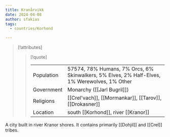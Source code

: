 ```yaml
---
title: Kranårvikk
date: 2024-04-08
author: sfakias
tags:
  - countries/Korhond

---
```

> [!attributes]
> 
> > [!quote]
> >
> > | | |
> > | --- | --- |
> > | Population | 57574, 78% Humans, 7% Orcs, 6% Skinwalkers, 5% Elves, 2% Half-Elves, 1% Werewolves, 1% Other |
> > | Government | Monarchy ([[Jarl Bugril]]) |
> > | Religions | [[Crel'vach]], [[Mormankar]], [[Tarov]], [[Drokasner]] |
> > | Location | south [[Korhond]], river [[Kranor]] |

A city built in river Kranor shores. It contains primarily [[Dohjil]] and [[Crel]] tribes.
